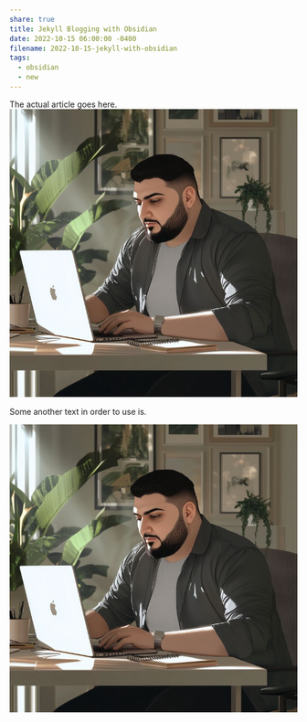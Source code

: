```yaml
---
share: true
title: Jekyll Blogging with Obsidian
date: 2022-10-15 06:00:00 -0400
filename: 2022-10-15-jekyll-with-obsidian
tags:
  - obsidian
  - new
---
```


The actual article goes here.
![ai_avatar.jpg](../assets/img/posts/ai_avatar.jpg)

Some another text in order to use is. 

![new.jpg](../assets/img/posts/new.jpg)